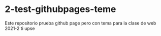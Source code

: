 # 2-test-githubpages-teme
Este repositorio prueba github page pero con tema para la clase de web 2021-2 ti upse
